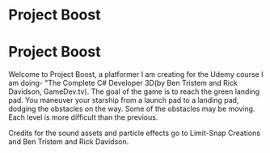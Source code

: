 ﻿# Project Boost
# Project Boost

Welcome to Project Boost, a platformer I am creating for the Udemy course I am doing- "The Complete C# Developer 3D(by Ben Tristem and Rick Davidson, GameDev.tv). The goal of the game is to reach the green landing pad. You maneuver your starship from a launch pad to a landing pad, dodging the obstacles on the way. Some of the obstacles may be moving. Each level is more difficult than the previous. 

Credits for the sound assets and particle effects go to Limit-Snap Creations and Ben Tristem and Rick Davidson.
